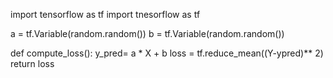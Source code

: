 import tensorflow as tf
import tnesorflow as tf

a  = tf.Variable(random.random())
b = tf.Variable(random.random())

def compute_loss():
    y_pred= a * X + b
    loss = tf.reduce_mean((Y-ypred)** 2)
    return loss
